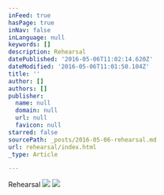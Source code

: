 ```yaml
---
inFeed: true
hasPage: true
inNav: false
inLanguage: null
keywords: []
description: Rehearsal
datePublished: '2016-05-06T11:02:14.620Z'
dateModified: '2016-05-06T11:01:50.104Z'
title: ''
author: []
authors: []
publisher:
  name: null
  domain: null
  url: null
  favicon: null
starred: false
sourcePath: _posts/2016-05-06-rehearsal.md
url: rehearsal/index.html
_type: Article

---
```

Rehearsal
![](https://the-grid-user-content.s3-us-west-2.amazonaws.com/adad943d-d4f7-43fa-9ab2-baf50721c85c.jpg)
![](https://the-grid-user-content.s3-us-west-2.amazonaws.com/f2292a53-28a1-4f1e-9f0f-4f2d9e0e41a0.jpg)